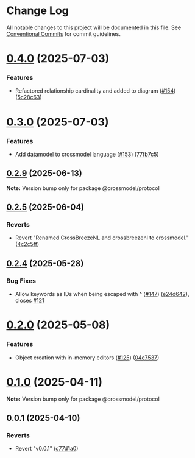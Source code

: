 # Change Log

All notable changes to this project will be documented in this file.
See [Conventional Commits](https://conventionalcommits.org) for commit guidelines.

# [0.4.0](https://github.com/crossmodel/crossmodel-core/compare/v0.3.0...v0.4.0) (2025-07-03)


### Features

* Refactored relationship cardinality and added to diagram ([#154](https://github.com/crossmodel/crossmodel-core/issues/154)) ([5c28c63](https://github.com/crossmodel/crossmodel-core/commit/5c28c63e20865c6ba1804c8e23315e82bdc5c3fb))





# [0.3.0](https://github.com/crossmodel/crossmodel-core/compare/v0.2.9...v0.3.0) (2025-07-03)


### Features

* Add datamodel to crossmodel language ([#153](https://github.com/crossmodel/crossmodel-core/issues/153)) ([77fb7c5](https://github.com/crossmodel/crossmodel-core/commit/77fb7c57cffe99f1f49e4a455c5dec1c8cbda765))





## [0.2.9](https://github.com/crossmodel/crossmodel-core/compare/v0.2.8...v0.2.9) (2025-06-13)

**Note:** Version bump only for package @crossmodel/protocol





## [0.2.5](https://github.com/crossmodel/crossmodel-core/compare/v0.2.4...v0.2.5) (2025-06-04)


### Reverts

* Revert "Renamed CrossBreezeNL and crossbreezenl to crossmodel." ([4c2c5ff](https://github.com/crossmodel/crossmodel-core/commit/4c2c5fff0b521d34f6660a59ef03eec4d8eab3bc))





## [0.2.4](https://github.com/crossmodel/crossmodel-core/compare/v0.2.3...v0.2.4) (2025-05-28)

### Bug Fixes

-  Allow keywords as IDs when being escaped with ^ ([#147](https://github.com/crossmodel/crossmodel-core/issues/147)) ([e24d642](https://github.com/crossmodel/crossmodel-core/commit/e24d6429b2336fdcf97439c408c795c6485f3c0b)), closes [#121](https://github.com/crossmodel/crossmodel-core/issues/121)

# [0.2.0](https://github.com/crossmodel/crossmodel-core/compare/v0.1.1...v0.2.0) (2025-05-08)

### Features

-  Object creation with in-memory editors ([#125](https://github.com/crossmodel/crossmodel-core/issues/125)) ([04e7537](https://github.com/crossmodel/crossmodel-core/commit/04e7537e388407651590254fb9a67507c0619dff))

# [0.1.0](https://github.com/crossmodel/crossmodel-core/compare/v0.0.1...v0.1.0) (2025-04-11)

**Note:** Version bump only for package @crossmodel/protocol

## 0.0.1 (2025-04-10)

### Reverts

-  Revert "v0.0.1" ([c77d1a0](https://github.com/crossmodel/crossmodel-core/commit/c77d1a06fb83af8f95ae36e11c5d545bcd7a006b))
